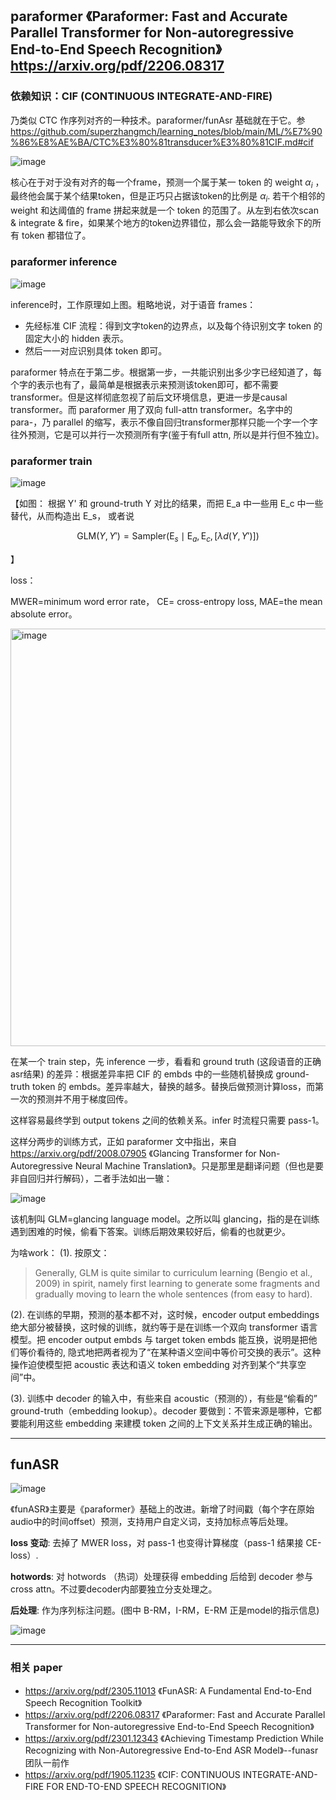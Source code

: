 
## paraformer 《Paraformer: Fast and Accurate Parallel Transformer for Non-autoregressive End-to-End Speech Recognition》  https://arxiv.org/pdf/2206.08317

### 依赖知识：CIF (CONTINUOUS INTEGRATE-AND-FIRE)
乃类似 CTC 作序列对齐的一种技术。paraformer/funAsr 基础就在于它。参 https://github.com/superzhangmch/learning_notes/blob/main/ML/%E7%90%86%E8%AE%BA/CTC%E3%80%81transducer%E3%80%81CIF.md#cif 

![image](https://github.com/user-attachments/assets/ebf189d7-5706-417b-ba9f-02d1cd68edae)

核心在于对于没有对齐的每一个frame，预测一个属于某一 token 的 weight $\alpha_i$ ，最终他会属于某个结果token，但是正巧只占据该token的比例是 $\alpha_i$. 若干个相邻的 weight 和达阈值的 frame 拼起来就是一个 token 的范围了。从左到右依次scan & integrate & fire，如果某个地方的token边界错位，那么会一路能导致余下的所有 token 都错位了。

### paraformer inference

![image](https://github.com/user-attachments/assets/6a18376c-685f-4ecd-a4c8-1cf6e266cbc7)

inference时，工作原理如上图。粗略地说，对于语音 frames：
- 先经标准 CIF 流程：得到文字token的边界点，以及每个待识别文字 token 的固定大小的 hidden 表示。
- 然后一一对应识别具体 token 即可。

paraformer 特点在于第二步。根据第一步，一共能识别出多少字已经知道了，每个字的表示也有了，最简单是根据表示来预测该token即可，都不需要 transformer。但是这样彻底忽视了前后文环境信息，更进一步是causal transformer。而  paraformer 用了双向 full-attn transformer。名字中的 para-，乃 parallel 的缩写，表示不像自回归transformer那样只能一个字一个字往外预测，它是可以并行一次预测所有字(鉴于有full attn, 所以是并行但不独立)。

### paraformer train

![image](https://github.com/user-attachments/assets/49e58d87-3356-46e4-b834-b50491c38cae)

【如图： 根据 Y' 和 ground-truth Y 对比的结果，而把 E_a 中一些用 E_c 中一些替代，从而构造出 E_s， 或者说 

$$\text{GLM}(Y, Y') = \text{Sampler}(\text{E}_s \mid \text{E}_a, \text{E}_c, [\lambda d(Y, Y')])$$

】

loss：

MWER=minimum word error rate， CE= cross-entropy loss, MAE=the mean absolute error。

<img width="938" height="668" alt="image" src="https://github.com/user-attachments/assets/1ac47ec0-d077-4c35-9fec-d9b51b7788c0" />


在某一个 train step，先 inference 一步，看看和 ground  truth (这段语音的正确asr结果) 的差异：根据差异率把 CIF 的 embds 中的一些随机替换成 ground-truth token 的 embds。差异率越大，替换的越多。替换后做预测计算loss，而第一次的预测并不用于梯度回传。

这样容易最终学到 output tokens 之间的依赖关系。infer 时流程只需要 pass-1。

这样分两步的训练方式，正如 paraformer 文中指出，来自 https://arxiv.org/pdf/2008.07905 《Glancing Transformer for Non-Autoregressive Neural Machine Translation》。只是那里是翻译问题（但也是要非自回归并行解码），二者手法如出一辙：

![image](https://github.com/user-attachments/assets/11d48860-62df-4ed9-a408-ff3167fe4a46)

该机制叫 GLM=glancing language model。之所以叫 glancing，指的是在训练遇到困难的时候，偷看下答案。训练后期效果较好后，偷看的也就更少。

为啥work：
(1). 按原文：
> Generally, GLM is quite similar to curriculum learning (Bengio et al., 2009) in spirit, namely first learning to generate some fragments and gradually moving to learn the whole sentences (from easy to hard). 

(2). 在训练的早期，预测的基本都不对，这时候，encoder output embeddings 绝大部分被替换，这时候的训练，就约等于是在训练一个双向 transformer 语言模型。把 encoder output embds 与 target token embds 能互换，说明是把他们等价看待的, 隐式地把两者视为了“在某种语义空间中等价可交换的表示”。这种操作迫使模型把 acoustic 表达和语义 token embedding 对齐到某个“共享空间”中。

(3). 训练中 decoder 的输入中，有些来自 acoustic（预测的），有些是“偷看的” ground-truth（embedding lookup）。decoder 要做到：不管来源是哪种，它都要能利用这些 embedding 来建模 token 之间的上下文关系并生成正确的输出。

---

## funASR

![image](https://github.com/user-attachments/assets/a08e6216-165b-4dcc-9a5e-56ee8ad5e276)

《funASR》主要是《paraformer》基础上的改进。新增了时间戳（每个字在原始audio中的时间offset）预测，支持用户自定义词，支持加标点等后处理。

**loss 变动**: 去掉了 MWER loss，对 pass-1 也变得计算梯度（pass-1 结果接 CE-loss）.

**hotwords**: 对 hotwords （热词）处理获得 embedding 后给到 decoder 参与 cross attn。不过要decoder内部要独立分支处理之。

**后处理**: 作为序列标注问题。(图中 B-RM，I-RM，E-RM 正是model的指示信息)

![image](https://github.com/user-attachments/assets/0a5b71cf-6327-469c-a97f-1a81052f4702)

---
### 相关 paper
- https://arxiv.org/pdf/2305.11013 《FunASR: A Fundamental End-to-End Speech Recognition Toolkit》
- https://arxiv.org/pdf/2206.08317 《Paraformer: Fast and Accurate Parallel Transformer for Non-autoregressive End-to-End Speech Recognition》
- https://arxiv.org/pdf/2301.12343 《Achieving Timestamp Prediction While Recognizing with Non-Autoregressive End-to-End ASR Model》--funasr 团队一前作
- https://arxiv.org/pdf/1905.11235 《CIF: CONTINUOUS INTEGRATE-AND-FIRE FOR END-TO-END SPEECH RECOGNITION》

